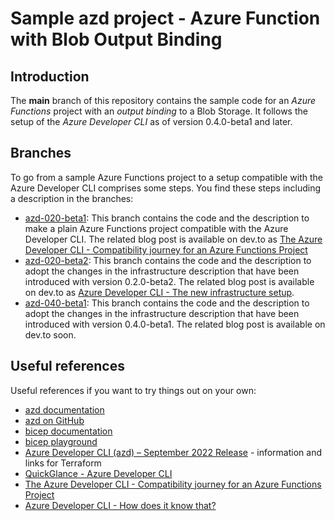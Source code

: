 # Sample azd project - Azure Function with Blob Output Binding

## Introduction

The **main** branch of this repository contains the sample code for an *Azure Functions* project with an *output binding* to a Blob Storage. It follows the setup of the *Azure Developer CLI* as of version 0.4.0-beta1 and later.

## Branches

To go from a sample Azure Functions project to a setup compatible with the Azure Developer CLI comprises some steps. You find these steps including a description in the branches:

- [azd-020-beta1](https://github.com/lechnerc77/azd-compatibility-azure-function/tree/azd-020-beta1): This branch contains the code and the description to make a plain Azure Functions project compatible with the Azure Developer CLI. The related blog post is available on dev.to as [The Azure Developer CLI - Compatibility journey for an Azure Functions Project](https://dev.to/lechnerc77/the-azure-developer-cli-compatibility-journey-for-an-azure-functions-project-3mc1)
- [azd-020-beta2](https://github.com/lechnerc77/azd-compatibility-azure-function/tree/azd-020-beta2): This branch contains the code and the description to adopt the changes in the infrastructure description that have been introduced with version 0.2.0-beta2. The related blog post is available on dev.to as [Azure Developer CLI - The new infrastructure setup](https://dev.to/lechnerc77/azure-developer-cli-the-new-infrastructure-setup-4caj).
- [azd-040-beta1](https://github.com/lechnerc77/azd-compatibility-azure-function/tree/azd-040-beta1): This branch contains the code and the description to adopt the changes in the infrastructure description that have been introduced with version 0.4.0-beta1. The related blog post is available on dev.to soon.

## Useful references

Useful references if you want to try things out on your own:

- [azd documentation](https://learn.microsoft.com/azure/developer/azure-developer-cli/overview?tabs=nodejs)
- [azd on GitHub](https://github.com/Azure/azure-dev)
- [bicep documentation](https://learn.microsoft.com/azure/azure-resource-manager/bicep/)
- [bicep playground](https://bicepdemo.z22.web.core.windows.net/)
- [Azure Developer CLI (azd) – September 2022 Release](https://devblogs.microsoft.com/azure-sdk/azure-developer-cli-azd-september-2022-release/) - information and links for Terraform
- [QuickGlance - Azure Developer CLI](https://youtube.com/playlist?list=PLmZLSvJAm8FbFq2XhqaPZgIzl6kewz1HD)
- [The Azure Developer CLI - Compatibility journey for an Azure Functions Project](https://dev.to/lechnerc77/the-azure-developer-cli-compatibility-journey-for-an-azure-functions-project-3mc1)
- [Azure Developer CLI - How does it know that?](https://dev.to/lechnerc77/azure-developer-cli-how-does-it-know-that-1ngl)
